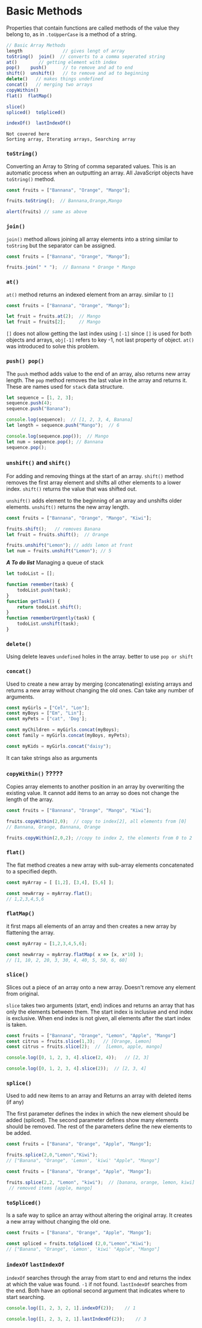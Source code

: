 # Basic Methods

Properties that contain functions are called methods of the value they belong to, 
as in `.toUpperCase` is a method of a string.

```js
// Basic Array Methods
length               // gives lengt of array
toString()  join()  // converts to a comma seperated string
at()        // getting element with index
pop()    push()      // to remove and ad to end
shift()  unshift()   // to remove and ad to beginning
delete()   // makes things undefined
concat()   // merging two arrays
copyWithin()
flat()  flatMap()

slice()
spliced()  toSpliced()

indexOf()  lastIndexOf()

```

```
Not covered here
Sorting array, Iterating arrays, Searching array
```


### `toString()`

Converting an Array to String of comma separated values. This is an automatic process when an outputting an array. All JavaScript objects have `toString()` method.
```js
const fruits = ["Bannana", "Orange", "Mango"];

fruits.toString();  // Bannana,Orange,Mango

alert(fruits) // same as above
```

### `join()`

`join()` method allows joining all array elements into a string similar to `toString` but the separator can be assigned.
```js
const fruits = ["Bannana", "Orange", "Mango"];

fruits.join(" * ");  // Bannana * Orange * Mango
```

### `at()`

`at()` method returns an indexed element from an array. similar to `[]`

```js
const fruits = ["Bannana", "Orange", "Mango"];

let fruit = fruits.at(2);  // Mango
let fruit = fruits[2];     // Mango
```
`[]` does not allow getting the last index using `[-1]`
since `[]` is used for both objects and arrays, `obj[-1]` refers to key -1, not last property of object.
`at()` was introduced to solve this problem.


### `push() pop()`

The `push` method adds value to the end of an array, also returns new array length.
The `pop` method removes the last value in the array and returns it.
These are names used for `stack` data structure.
```js
let sequence = [1, 2, 3];
sequence.push(4);
sequence.push("Banana");

console.log(sequence);  // [1, 2, 3, 4, Banana]
let length = sequence.push("Mango");  // 6

console.log(sequence.pop());  // Mango
let num = sequence.pop(); // Bannana
sequence.pop();
```

### `unshift()` and `shift()`

For adding and removing things at the start of an array.
`shift()` method removes the first array element and shifts all other elements to a lower index. `shift()` returns the value that was shifted out.

`unshift()` adds element to the beginning of an array and unshifts older elements.
`unshift()` returns the new array length.

```js
const fruits = ["Bannana", "Orange", "Mango", "Kiwi"];

fruits.shift();   // removes Banana
let fruit = fruits.shift();  // Orange

fruits.unshift("Lemon"); // adds lemon at front
let num = fruits.unshift("Lemon"); // 5
```

***A To do list***    Managing a queue of stack
```js
let todoList = [];

function remember(task) {
	todoList.push(task);
}
function getTask() {
	return todoList.shift();
}
function rememberUrgently(task) {
	todoList.unshift(task);
}
```


### `delete()`

Using delete leaves `undefined` holes in the array. better to use `pop or shift`


### `concat()`

Used to create a new array by merging (concatenating) existing arrays and returns a new array without changing the old ones.
Can take any number of arguments.

```js
const myGirls = ["Cel", "Lon"];
const myBoys = ["Em", "Lin"];
const myPets = ["cat", 'Dog'];

const myChildren = myGirls.concat(myBoys);
const family = myGirls.concat(myBoys, myPets);

const myKids = myGirls.concat("daisy");
```
It can take strings also as arguments


### `copyWithin()`   ?????

Copies array elements to another position in an array by overwriting the existing value.
It cannot add items to an array so does not change the length of the array.
```js
const fruits = ["Bannana", "Orange", "Mango", "Kiwi"];

fruits.copyWithin(2,0);  // copy to index[2], all elements from [0]
// Bannana, Orange, Bannana, Orange

fruits.copyWithin(2,0,2); //copy to index 2, the elements from 0 to 2
```


### `flat()`

The flat method creates a new array with sub-array elements concatenated to a specified depth.
```js
const myArray = [ [1,2], [3,4], [5,6] ];

const newArray = myArray.flat();
// 1,2,3,4,5,6
```

### `flatMap()`

it first maps all elements of an array and then creates a new array by flattening the array.

```js
const myArray = [1,2,3,4,5,6];

const newArray = myArray.flatMap( x => [x, x*10] );
// [1, 10, 2, 20, 3, 30, 4, 40, 5, 50, 6, 60]
```


### `slice()`

Slices out a piece of an array onto a new array. Doesn't remove any element from original.

`slice` takes two arguments (start, end) indices and returns an array that has only the elements between them. The start index is inclusive and end index is exclusive.
When end index is not given, all elements after the start index is taken.
```js
const fruits = ["Bannana", "Orange", "Lemon", "Apple", "Mango"]
const citrus = fruits.slice(1,3);   // [Orange, Lemon]
const citrus = fruits.slice(2);  //  [Lemon, apple, mango]

console.log([0, 1, 2, 3, 4].slice(2, 4));   // [2, 3]

console.log([0, 1, 2, 3, 4].slice(2));  // [2, 3, 4]


```


### `splice()`

Used to add new items to an array and Returns an array with deleted items (if any)

The first parameter defines the index in which the new element should be added (spliced).
The second parameter defines show many elements should be removed.
The rest of the parameters define the new elements to be added.

```js
const fruits = ["Banana", "Orange", "Apple", "Mango"];

fruits.splice(2,0,"Lemon","Kiwi");
// ["Banana", "Orange", 'Lemon', 'kiwi' "Apple", "Mango"]
```

```js
const fruits = ["Banana", "Orange", "Apple", "Mango"];

fruits.splice(2,2, "Lemon", "kiwi");  // [banana, orange, lemon, kiwi]
 // removed items [apple, mango]
```

### `toSpliced()`

Is a safe way to splice an array without altering the original array. It creates a new array without changing the old one.

```js
const fruits = ["Banana", "Orange", "Apple", "Mango"];

const spliced = fruits.toSpliced (2,0,"Lemon","Kiwi");
// ["Banana", "Orange", 'Lemon', 'kiwi' "Apple", "Mango"]
```

### `indexOf` `lastIndexOf`

`indexOf` searches through the array from start to end and returns the index at which the value was found. `-1` if not found.
`lastIndexOf` searches from the end.
Both have an optional second argument that indicates where to start searching.
```js
console.log([1, 2, 3, 2, 1].indexOf(2));    // 1

console.log([1, 2, 3, 2, 1].lastIndexOf(2));    // 3
```




